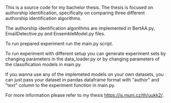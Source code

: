 This is a source code for my bachelor thesis.
The thesis is focused on authorship identification, specifically on comparing three different authorship identification algorithms.

The authorship identification algorithms are implemented in BertAA.py, EmailDetective.py and EnsembleModel.py files.

To run prepared experiment run the main.py script.

To run experiment with different setup you can generate experiment sets by changing parameters in the data_loader.py or by changing parameters of the classification models in main.py.

If you wanna use any of the implemeted models on your own datasets, you can just pass your dataset in pandas dataframe format with "author" and "text" column to the experiment function in main.py.

For more information please refer to my thesis https://is.muni.cz/th/uukk2/.
